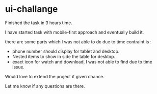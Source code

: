 # ui-challange

Finished the task in 3 hours time.

I have started task with mobile-first approach and eventually build it.

there are some parts which I was not able to do due to time contraint is : 

- phone number should display for tablet and desktop.
- Nested items to show in side the table for desktop.
- exact icon for watch and download, I was not able to find due to time issue.

Would love to extend the project if given chance.

Let me know if any questions are there.



